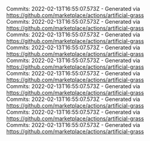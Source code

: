 Commits: 2022-02-13T16:55:07.573Z - Generated via https://github.com/marketplace/actions/artificial-grass
<br>
Commits: 2022-02-13T16:55:07.573Z - Generated via https://github.com/marketplace/actions/artificial-grass
<br>
Commits: 2022-02-13T16:55:07.573Z - Generated via https://github.com/marketplace/actions/artificial-grass
<br>
Commits: 2022-02-13T16:55:07.573Z - Generated via https://github.com/marketplace/actions/artificial-grass
<br>
Commits: 2022-02-13T16:55:07.573Z - Generated via https://github.com/marketplace/actions/artificial-grass
<br>
Commits: 2022-02-13T16:55:07.573Z - Generated via https://github.com/marketplace/actions/artificial-grass
<br>
Commits: 2022-02-13T16:55:07.573Z - Generated via https://github.com/marketplace/actions/artificial-grass
<br>
Commits: 2022-02-13T16:55:07.573Z - Generated via https://github.com/marketplace/actions/artificial-grass
<br>
Commits: 2022-02-13T16:55:07.573Z - Generated via https://github.com/marketplace/actions/artificial-grass
<br>
Commits: 2022-02-13T16:55:07.573Z - Generated via https://github.com/marketplace/actions/artificial-grass
<br>
